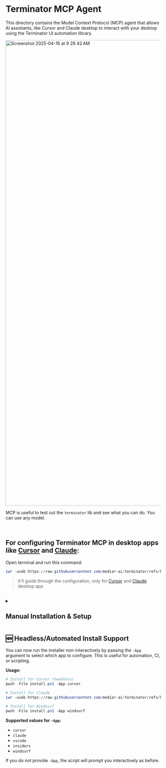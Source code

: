 # Terminator MCP Agent

This directory contains the Model Context Protocol (MCP) agent that allows AI assistants, like Cursor and Claude desktop to interact with your desktop using the Terminator UI automation library.

<img width="1512" alt="Screenshot 2025-04-16 at 9 29 42 AM" src="https://github.com/user-attachments/assets/457ebaf2-640c-4f21-a236-fcb2b92748ab" />

MCP is useful to test out the `terminator` lib and see what you can do. You can use any model.

<br>

## For configuring Terminator MCP in desktop apps like [Cursor](https://www.cursor.com/) and [Claude](https://claude.ai/download):
Open terminal and run this command:

```ps1
iwr -useb https://raw.githubusercontent.com/mediar-ai/terminator/refs/heads/main/terminator-mcp-agent/install.ps1 | iex
```
> it'll guide through the configuration, only for [Cursor](https://www.cursor.com/) and [Claude](https://claude.ai/download) desktop app


<br>

<details>

<summary> 

## Manual Installation & Setup 

</summary>

Open a new terminal (like PowerShell or Command Prompt)

1.  **Clone the Terminator locally**
    If you haven't already, clone the repository:
    ```bash
    git clone https://github.com/mediar-ai/terminator
    ```
    Then build the terminator-mcp-agent:
    ```
    cargo build -p terminator-mcp-agent --release
    ```

2.  **Configure Cursor:**
    You need to tell Cursor how to run this agent. Create a file named `mcp.json` in your Cursor configuration directory (`~/.cursor` on macOS/Linux, `%USERPROFILE%\.cursor` on Windows).

    **macOS / Linux:**

    ```bash
    # Run this command inside the terminator/mcp directory
    MCP_PATH="$(pwd)/target/release/terminator-mcp-agent.exe"
    JSON_CONTENT=$(cat <<EOF
    {
      "mcpServers": {
        "terminator-mcp-agent": {
          "command": "$MCP_PATH",
          "args": []
        }
      }
    }
    EOF
    )
    echo "--- Copy the JSON below and save it as mcp.json in your ~/.cursor directory ---"
    echo "$JSON_CONTENT"
    echo "------------------------------------------------------------------------------------------"
    mkdir -p "$HOME/.cursor"
    ```

    **Windows (PowerShell):**

    You can use this PowerShell command **while inside the `mcp` directory** to generate the correct JSON content:

    ```powershell
    # Run this command inside the terminator/mcp directory
    $mcpPath = ($pwd).Path.Replace('\', '\\') + '\\target\\release\\terminator-mcp-agent.exe'
    $jsonContent = @"
    {
      "mcpServers": {
        "terminator-mcp-agent": {
          "command": "$mcpPath",
          "args": []
        }
      }
    }
    "@
    Write-Host "--- Copy the JSON below and save it as mcp.json in your %USERPROFILE%\.cursor directory ---"
    Write-Host $jsonContent
    Write-Host "------------------------------------------------------------------------------------------"
    # Optional: Try to automatically open the directory
    Start-Process "$env:USERPROFILE\.cursor" -ErrorAction SilentlyContinue
    ```

    *   Run the appropriate command for your OS (PowerShell for Windows, Bash for macOS/Linux).
    *   Copy the JSON output (starting with `{` and ending with `}`).
    *   Create the `%USERPROFILE%\.cursor` (Windows) or `~/.cursor` (macOS/Linux) directory if it doesn't exist.
    *   Create a new file named `mcp.json` inside that directory.
    *   Paste the copied JSON content into `mcp.json` and save it.


###  **Configure Claude Desktop app:**

open the claude app and search for developer options then MCP. when you click on configure MCP button it'll open a json file where you have to edit a `claude_desktop_config.json` file

```
{
  "mcpServers": {
    "terminator-mcp-agent": {
      "command": "path_to_terminator-mcp-agent.exe",
      "args": []
    }
  }
}
```
remember to replace `path_to_terminator` exe with actual path of terminator-mcp-agent binary, you can find the binary of terminator mcp in the target directory where you've build the project!
</details>

## 🆕 Headless/Automated Install Support

You can now run the installer non-interactively by passing the `-App` argument to select which app to configure. This is useful for automation, CI, or scripting.

**Usage:**

```powershell
# Install for Cursor (headless)
pwsh -File install.ps1 -App cursor

# Install for Claude
iwr -useb https://raw.githubusercontent.com/mediar-ai/terminator/refs/heads/main/terminator-mcp-agent/install.ps1 | iex -App claude

# Install for Windsurf
pwsh -File install.ps1 -App windsurf
```

**Supported values for `-App`:**
- `cursor`
- `claude`
- `vscode`
- `insiders`
- `windsurf`

If you do not provide `-App`, the script will prompt you interactively as before.


